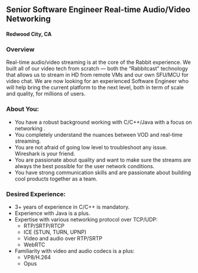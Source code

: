 ## Senior Software Engineer Real-time Audio/Video Networking
#### Redwood City, CA

### Overview
Real-time audio/video streaming is at the core of the Rabbit experience. We built all of our video tech from scratch — both the “Rabbitcast” technology that allows us to stream in HD from remote VMs and our own SFU/MCU for video chat. We are now looking for an experienced Software Engineer who will help bring the current platform to the next level, both in term of scale and quality, for millions of users.

### About You:
+ You have a robust background working with C/C++/Java with a focus on networking .
+ You completely understand the nuances between VOD and real-time streaming.
+ You are not afraid of going low level to troubleshoot any issue. Wireshark is your friend.
+ You are passionate about quality and want to make sure the streams are always the best possible for the user network conditions.
+ You have strong communication skills and are passionate about building cool products together as a team.

### Desired Experience:
+ 3+ years of experience in C/C++ is mandatory.
+ Experience with Java is a plus.
+ Expertise with various networking protocol over TCP/UDP:
  + RTP/SRTP/RTCP
  + ICE (STUN, TURN, UPNP)
  + Video and audio over RTP/SRTP
  + WebRTC
+ Familiarity with video and audio codecs is a plus:
  + VP8/H.264
  + Opus
